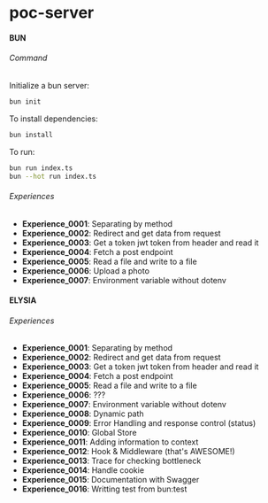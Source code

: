 # poc-server

#### BUN

###### Command

Initialize a bun server:

```bash
bun init
```

To install dependencies:

```bash
bun install
```

To run:

```bash
bun run index.ts
bun --hot run index.ts
```

###### Experiences

- **Experience_0001**: Separating by method
- **Experience_0002**: Redirect and get data from request
- **Experience_0003**: Get a token jwt token from header and read it
- **Experience_0004**: Fetch a post endpoint
- **Experience_0005**: Read a file and write to a file
- **Experience_0006**: Upload a photo
- **Experience_0007**: Environment variable without dotenv

#### ELYSIA

###### Experiences

- **Experience_0001**: Separating by method
- **Experience_0002**: Redirect and get data from request
- **Experience_0003**: Get a token jwt token from header and read it
- **Experience_0004**: Fetch a post endpoint
- **Experience_0005**: Read a file and write to a file
- **Experience_0006**: ???
- **Experience_0007**: Environment variable without dotenv
- **Experience_0008**: Dynamic path
- **Experience_0009**: Error Handling and response control (status)
- **Experience_0010**: Global Store
- **Experience_0011**: Adding information to context
- **Experience_0012**: Hook & Middleware (that's AWESOME!)
- **Experience_0013**: Trace for checking bottleneck
- **Experience_0014**: Handle cookie
- **Experience_0015**: Documentation with Swagger
- **Experience_0016**: Writting test from bun:test